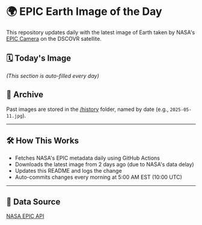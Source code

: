 # 🌍 EPIC Earth Image of the Day

This repository updates daily with the latest image of Earth taken by NASA's [EPIC Camera](https://epic.gsfc.nasa.gov/) on the DSCOVR satellite.

## 🗓️ Today's Image

*(This section is auto-filled every day)*

## 📂 Archive

Past images are stored in the [/history](./history) folder, named by date (e.g., `2025-05-11.jpg`).

---

## 🛠 How This Works

- Fetches NASA's EPIC metadata daily using GitHub Actions
- Downloads the latest image from 2 days ago (due to NASA's data delay)
- Updates this README and logs the change
- Auto-commits changes every morning at 5:00 AM EST (10:00 UTC)

---

## 📡 Data Source

[NASA EPIC API](https://epic.gsfc.nasa.gov/about/api)
